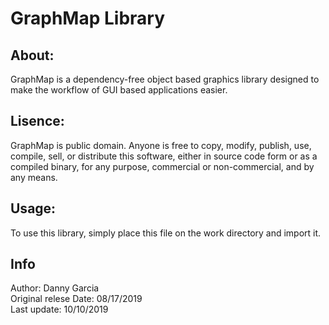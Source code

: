 # GraphMap Library
## About:
GraphMap is a dependency-free object based graphics library designed to make the workflow of GUI based applications easier.
## Lisence:
GraphMap is public domain. Anyone is free to copy, modify, publish, use, compile, sell, or
distribute this software, either in source code form or as a compiled
binary, for any purpose, commercial or non-commercial, and by any
means.
## Usage:
To use this library, simply place this file on the work directory and import it.
## Info
Author: Danny Garcia<br/>
Original relese Date: 08/17/2019<br/>
Last update: 10/10/2019

